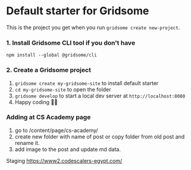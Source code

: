# Default starter for Gridsome

This is the project you get when you run `gridsome create new-project`.

### 1. Install Gridsome CLI tool if you don't have

`npm install --global @gridsome/cli`

### 2. Create a Gridsome project

1. `gridsome create my-gridsome-site` to install default starter
2. `cd my-gridsome-site` to open the folder
3. `gridsome develop` to start a local dev server at `http://localhost:8080`
4. Happy coding 🎉🙌

### Adding at CS Academy page
1. go to /content/page/cs-academy/
2. create new folder with name of post or copy folder from old post and rename it.
3. add image to the post and update md data.

Staging https://www2.codescalers-egypt.com/

